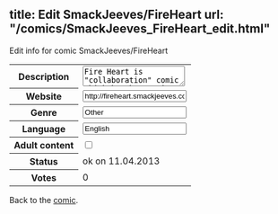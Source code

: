 title: Edit SmackJeeves/FireHeart
url: "/comics/SmackJeeves_FireHeart_edit.html"
---
Edit info for comic SmackJeeves/FireHeart

<form name="comic" action="http://gaepostmail.appengine.com/comic" name="post">
<table class="comicinfo">
<tr>
<th>Description</th><td><textarea name="description">Fire Heart is &quot;collaboration&quot; comic which has been going on since November 2008. Its original idea was to be Sonic fancharacters adventure story but we have begun to change characters to more original form and these days it is more semi-fancharacteristic and we are trying to continue to change our comic even more original. (But we won't change older pages because this comic's idea is to continue all the time and tell the story and learn more about doing comics. So we are doing it for fun!) These days this project has about ten different artist working on it. (Notice that some older artists have left this project long time ago.) So please don't judge our work for its old (somehow horrible) pages.</textarea></td>
</tr>
<tr>
<th>Website</th><td><input type="text" name="url" value="http://fireheart.smackjeeves.com/comics/"/></td>
</tr>
<tr>
<th>Genre</th><td><input type="text" name="genre" value="Other"/></td>
</tr>
<tr>
<th>Language</th><td><input type="text" name="language" value="English"/></td>
</tr>
<tr>
<th>Adult content</th><td><input type="checkbox" name="adult" value="adult" /></td>
</tr>
<tr>
<th>Status</th><td>ok on 11.04.2013</td>
</tr>
<tr>
<th>Votes</th><td>0</div></td>
</tr>
</table>
</form>

Back to the [comic](/comics/SmackJeeves_FireHeart.html).
